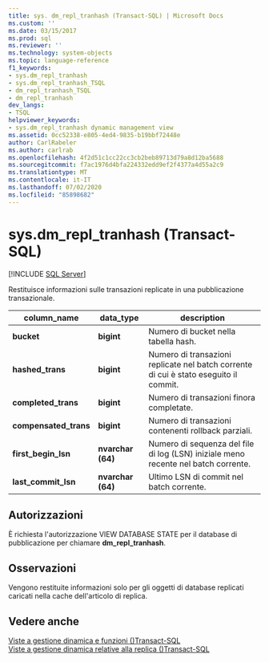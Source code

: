 ```yaml
---
title: sys. dm_repl_tranhash (Transact-SQL) | Microsoft Docs
ms.custom: ''
ms.date: 03/15/2017
ms.prod: sql
ms.reviewer: ''
ms.technology: system-objects
ms.topic: language-reference
f1_keywords:
- sys.dm_repl_tranhash
- sys.dm_repl_tranhash_TSQL
- dm_repl_tranhash_TSQL
- dm_repl_tranhash
dev_langs:
- TSQL
helpviewer_keywords:
- sys.dm_repl_tranhash dynamic management view
ms.assetid: 0cc52338-e805-4ed4-9835-b19bbf72448e
author: CarlRabeler
ms.author: carlrab
ms.openlocfilehash: 4f2d51c1cc22cc3cb2beb89713d79a8d12ba5688
ms.sourcegitcommit: f7ac1976d4bfa224332edd9ef2f4377a4d55a2c9
ms.translationtype: MT
ms.contentlocale: it-IT
ms.lasthandoff: 07/02/2020
ms.locfileid: "85898682"
---
```

# <a name="sysdm_repl_tranhash-transact-sql"></a>sys.dm_repl_tranhash (Transact-SQL)
[!INCLUDE [SQL Server](../../includes/applies-to-version/sqlserver.md)]

  Restituisce informazioni sulle transazioni replicate in una pubblicazione transazionale.  
  
|column_name|data_type|description|  
|------------------|----------------|-----------------|  
|**bucket**|**bigint**|Numero di bucket nella tabella hash.|  
|**hashed_trans**|**bigint**|Numero di transazioni replicate nel batch corrente di cui è stato eseguito il commit.|  
|**completed_trans**|**bigint**|Numero di transazioni finora completate.|  
|**compensated_trans**|**bigint**|Numero di transazioni contenenti rollback parziali.|  
|**first_begin_lsn**|**nvarchar (64)**|Numero di sequenza del file di log (LSN) iniziale meno recente nel batch corrente.|  
|**last_commit_lsn**|**nvarchar (64)**|Ultimo LSN di commit nel batch corrente.|  
  
## <a name="permissions"></a>Autorizzazioni  
 È richiesta l'autorizzazione VIEW DATABASE STATE per il database di pubblicazione per chiamare **dm_repl_tranhash**.  
  
## <a name="remarks"></a>Osservazioni  
 Vengono restituite informazioni solo per gli oggetti di database replicati caricati nella cache dell'articolo di replica.  
  
## <a name="see-also"></a>Vedere anche  
 [Viste a gestione dinamica e funzioni &#40;&#41;Transact-SQL](~/relational-databases/system-dynamic-management-views/system-dynamic-management-views.md)   
 [Viste a gestione dinamica relative alla replica &#40;&#41;Transact-SQL](../../relational-databases/system-dynamic-management-views/replication-related-dynamic-management-views-transact-sql.md)  
  
  
